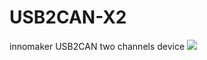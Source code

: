 # USB2CAN-X2
innomaker USB2CAN two channels device
![](https://github.com/INNO-MAKER/Images-Folder/blob/main/USB2CAN-X2.jpg)
